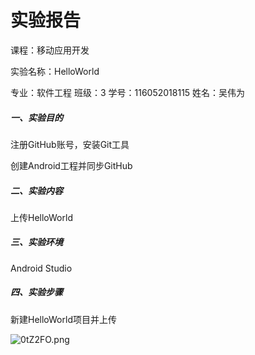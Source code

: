 # 实验报告

课程：移动应用开发

实验名称：HelloWorld

专业：软件工程    班级：3     学号：116052018115   姓名：吴伟为

##### 一、实验目的

注册GitHub账号，安装Git工具 

创建Android工程并同步GitHub 

##### 二、实验内容

上传HelloWorld

##### 三、实验环境

Android Studio

##### 四、实验步骤

新建HelloWorld项目并上传

![0tZ2FO.png](https://s1.ax1x.com/2020/10/05/0tZ2FO.png)